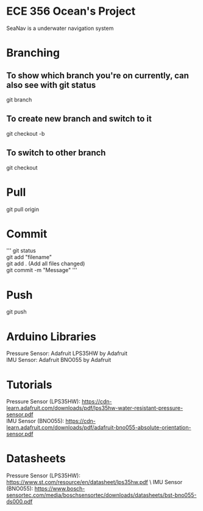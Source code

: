 # ECE 356 Ocean's Project

SeaNav is a underwater navigation system

# Branching
## To show which branch you're on currently, can also see with git status
git branch
## To create new branch and switch to it
git checkout -b <new-branch-name>
## To switch to other branch
git checkout <branch-name-u-want-to-switch-to>

# Pull
git pull origin <branch-name>

# Commit
'''
git status \
git add "filename" \
git add . (Add all files changed) \
git commit -m "Message" 
'''

# Push
git push


# Arduino Libraries
Pressure Sensor: Adafruit LPS35HW by Adafruit \
IMU Sensor: Adafruit BNO055 by Adafruit 


# Tutorials
Pressure Sensor (LPS35HW): https://cdn-learn.adafruit.com/downloads/pdf/lps35hw-water-resistant-pressure-sensor.pdf \
IMU Sensor (BNO055): https://cdn-learn.adafruit.com/downloads/pdf/adafruit-bno055-absolute-orientation-sensor.pdf 

# Datasheets
Pressure Sensor (LPS35HW): https://www.st.com/resource/en/datasheet/lps35hw.pdf \ 
IMU Sensor (BNO055): https://www.bosch-sensortec.com/media/boschsensortec/downloads/datasheets/bst-bno055-ds000.pdf 